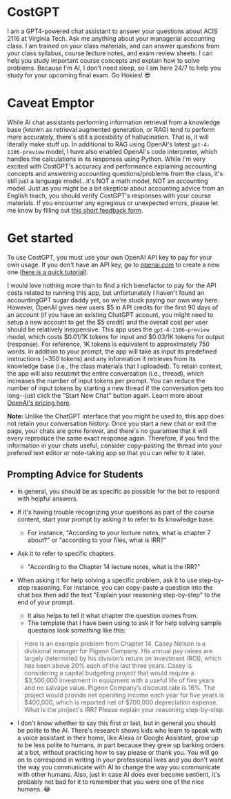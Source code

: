 # CostGPT

I am a GPT4-powered chat assistant to answer your questions about ACIS 2116 at Virginia Tech. Ask me anything about your managerial accounting class. I am trained on your class materials, and can answer questions from your class syllabus, course lecture notes, and exam review sheets. I can help you study important course concepts and explain how to solve problems. Because I\'m AI, I don\'t need sleep, so I am here 24/7 to help you study for your upcoming final exam. Go Hokies! 😎

# Caveat Emptor
While AI chat assistants performing information retrieval from a knowledge base (known as retrieval augmented generation, or RAG) tend to perform more accurately, there's still a possibility of hallucination. That is, it will literally make stuff up. In additional to RAG using OpenAI's latest `gpt-4-1106-preview` model, I have also enabled OpenAI's code interpreter, which handles the calculations in its responses using Python. While I'm very excited with CostGPT's accuracy and performance explaining accounting concepts and answering accounting questions/problems from the class, it's still just a language model...it's NOT a math model, NOT an accounting model. Just as you might be a bit skeptical about accounting advice from an English teach, you should verify CostGPT's responses with your course materials. If you encounter any egregious or unexpected errors, please let me know by filling out [this short feedback form](https://forms.gle/3DfPAG86RyepVXMo8).

# Get started
To use CostGPT, you must use your own OpenAI API key to pay for your own usage. If you don\'t have an API key, go to [openai.com](openai.com) to create a new one ([here is a quick tutorial](https://youtu.be/UO_i1GhjElQ?si=7VvfWK8AXQG6vdcn)).

I would love nothing more than to find a rich benefactor to pay for the API costs related to running this app, but unfortunately I haven't found an accountingGPT sugar daddy yet, so we're stuck paying our own way here. However, OpenAI gives new users $5 in API credits for the first 90 days of an account (if you have an existing ChatGPT account, you might need to setup a new account to get the $5 credit) and the overall cost per user should be relatively inexpensive. This app uses the `gpt-4-1106-preview` model, which costs \$0.01/1K tokens for input and \$0.03/1K tokens for output (response). For reference, 1K tokens is equivalent to approximately 750 words. In addition to your prompt, the app will take as input its predefined instructions (~350 tokens) and any information it retrieves from its knowledge base (i.e., the class materials that I uploaded). To retain context, the app will also resubmit the entire conversation (i.e., thread), which increases the number of input tokens per prompt. You can reduce the number of input tokens by starting a new thread if the conversation gets too long--just click the "Start New Chat" button again. Learn more about [OpenAI's pricing here](https://openai.com/pricing). 

**Note:** Unlike the ChatGPT interface that you might be used to, this app does not retain your conversation history. Once you start a new chat or exit the page, your chats are gone forever, and there's no guarantee that it will every reproduce the same exact response again. Therefore, if you find the information in your chats useful, consider copy-pasting the thread into your prefered text editor or note-taking app so that you can refer to it later.

## Prompting Advice for Students
- In general, you should be as specific as possible for the bot to respond with helpful answers.

- If it's having trouble recognizing your questions as part of the course content, start your prompt by asking it to refer to its knowledge base. 
    - For instance, "According to your lecture notes, what is chapter 7 about?" or "according to your files, what is IRR?"
- Ask it to refer to specific chapters
    - "According to the Chapter 14 lecture notes, what is the IRR?"

- When asking it for help solving a specific problem, ask it to use step-by-step reasoning. For instance, you can copy-paste a question into the chat box then add the text "Explain your reasoning step-by-step" to the end of your prompt.
    - It also helps to tell it what chapter the question comes from.
    - The template that I have been using to ask it for help solving sample questoins look something like this:
> Here is an example problem from Chapter 14.
>     Casey Nelson is a divisional manager for Pigeon Company. His annual pay raises are largely determined by his division’s return on investment (ROI), which has been above 20% each of the last three years. Casey is considering a capital budgeting project that would         require a $3,500,000 investment in equipment with a useful life of five years and no salvage value. Pigeon Company’s discount rate is 16%. The project would provide net operating income each year for five years is $400,000, which is reported net of $700,000              depreciation expense. What is the project's IRR?
> Please explain your reasoning step-by-step.

- I don't know whether to say this first or last, but in general you should be polite to the AI. There's research shows kids who learn to speak with a voice assistant in their home, like Alexa or Google Assistant, grow up to be less polite to humans, in part because they grew up barking orders at a bot, without practicing how to say please or thank you. You will go on to correspond in writing in your professional lives and you don't want the way you communicate with AI to change the way you communicate with other humans. Also, just in case AI does ever become sentient, it's probably not bad for it to remember that you were one of the nice humans. 😂

